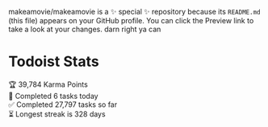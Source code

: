makeamovie/makeamovie is a ✨ special ✨ repository because its `README.md` (this file) appears on your GitHub profile.
You can click the Preview link to take a look at your changes. darn right ya can

# Todoist Stats

<!-- TODO-IST:START -->
🏆  39,784 Karma Points           
🌸  Completed 6 tasks today           
✅  Completed 27,797 tasks so far           
⏳  Longest streak is 328 days
<!-- TODO-IST:END -->